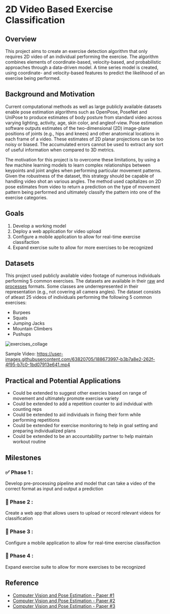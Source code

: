 # 2D Video Based Exercise Classification 

## Overview

This project aims to create an exercise detection algorithm that only requires 2D video of an individual performing the exercise. The algorithm combines elements of coordinate-based, velocity-based, and probabilistic approaches through a data-driven model. A time series model is created, using coordinate- and velocity-based features to predict the likelihood of an exercise being performed.

## Background and Motivation

Current computational methods as well as large publicly available datasets enable pose estimation algorithms such as OpenPose, PoseNet and UniPose to produce estimates of body posture from standard video across varying lighting, activity, age, skin color, and angleof-view.  Pose estimation software outputs estimates of the two-dimensional (2D) image-plane positions of joints (e.g., hips and knees) and other anatomical locations in each frame of a video. These estimates of 2D planar projections can be too noisy or biased.  The accumulated errors cannot be used to extract any sort of useful information when compared to 3D metrics.

The motivation for this project is to overcome these limitations, by using a few machine learning models to learn complex relationships between keypoints and joint angles when performing particular movement patterns.  Given the robustness of the dataset, this strategy should be capable of handling video shot an various angles. The method used capitalizes on 2D pose estimates from video to return a prediction on the type of movement pattern being performed and ultimately classify the pattern into one of the exercise categories.

## Goals

1. Develop a working model
2. Deploy a web application for video upload
3. Configure a mobile application to allow for real-time exercise classifaction
4. Expand exercise suite to allow for more exercises to be recognized 

## Datasets

This project used publicly available video footage of numerous individuals performing 5 common exercises. The datasets are available in their [raw](https://drive.google.com/drive/folders/1A9l2agr-vH47Ka-0sNSCWGHg8ZNNzUwJ?usp=sharing) and [processes](https://drive.google.com/drive/folders/1s-H1MJ2RzYzeVfOQikYDZ_T20dsnMDQ8?usp=sharing) formats. Some classes are underrepresented in their representation (e.g., not covering all camera angles). The dataset consists of atleast 25 videos of individuals performing the following 5 common exercises: 

- Burpees
- Squats
- Jumping Jacks
- Mountain Climbers
- Pushups

![exercises_collage](https://user-images.githubusercontent.com/63820705/188683690-c37e7862-db58-4479-86cb-d55682443a7b.jpg)

Sample Video: https://user-images.githubusercontent.com/63820705/188673997-b3b7a8e2-262f-4f95-b7c0-1bd07913e641.mp4


## Practical and Potential Applications

- Could be extended to suggest other exercies based on range of movement and ultimately promote exercise variety
- Could be extended to add a repetition counter to aid indvidual with counting reps
- Could be extended to aid individuals in fixing their form while performing repetitions
- Could be extended for exercise monitoring to help in goal setting and preparing individualized plans
- Could be extended to be an accountability partner to help maintain workout routine
  
## Milestones

### :white_check_mark: Phase 1 :
Develop pre-processing pipeline and model that can take a video of the correct format as input and output a prediction

### :white_square_button: Phase 2 :
Create a web app that allows users to upload or record relevant videos for classification

### :white_square_button: Phase 3 : 
Configure a mobile application to allow for real-time exercise classifaction

### :white_square_button: Phase 4 :
Expand exercise suite to allow for more exercises to be recognized 

## Reference

- [Computer Vision and Pose Estimation - Paper #1](https://arxiv.org/pdf/2005.03194.pdf)
- [Computer Vision and Pose Estimation - Paper #2](https://www.researchgate.net/publication/333625301_Workout_Type_Recognition_and_Repetition_Counting_with_CNNs_from_3D_Acceleration_Sensed_on_the_Chest)
- [Computer Vision and Pose Estimation - Paper #3](https://eprints.leedsbeckett.ac.uk/id/eprint/5932/1/AutomaticRecognitionofPhysicalExercisesPerformedbyStrokeSurvivorstoImproveRemoteRehabilitationAM-MONEKOSSO.pdf)

